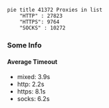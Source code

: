 
```mermaid
pie title 41372 Proxies in list
    "HTTP" : 27823
    "HTTPS": 9764
    "SOCKS" : 10272
```

### Some Info
#### Average Timeout

- mixed: 3.9s
- http: 2.2s
- https: 8.1s
- socks: 6.2s